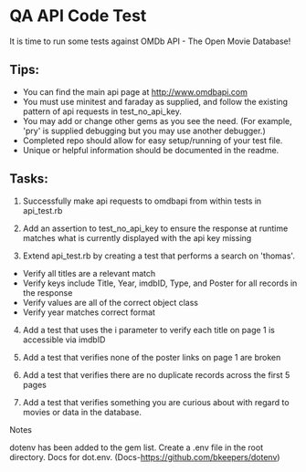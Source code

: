 # QA API Code Test

It is time to run some tests against OMDb API - The Open Movie Database!

## Tips:

- You can find the main api page at http://www.omdbapi.com
- You must use minitest and faraday as supplied, and follow the existing pattern of api requests in test_no_api_key.
- You may add or change other gems as you see the need. (For example, 'pry' is supplied debugging but you may use another debugger.)
- Completed repo should allow for easy setup/running of your test file.
- Unique or helpful information should be documented in the readme.

## Tasks:

1. Successfully make api requests to omdbapi from within tests in api_test.rb

2. Add an assertion to test_no_api_key to ensure the response at runtime matches what is currently displayed with the api key missing

3. Extend api_test.rb by creating a test that performs a search on 'thomas'.

  - Verify all titles are a relevant match
  - Verify keys include Title, Year, imdbID, Type, and Poster for all records in the response
  - Verify values are all of the correct object class
  - Verify year matches correct format

4. Add a test that uses the i parameter to verify each title on page 1 is accessible via imdbID

5. Add a test that verifies none of the poster links on page 1 are broken

6. Add a test that verifies there are no duplicate records across the first 5 pages

7. Add a test that verifies something you are curious about with regard to movies or data in the database.


Notes

dotenv has been added to the gem list. Create a .env file in the root directory. Docs for dot.env. (Docs-https://github.com/bkeepers/dotenv)
